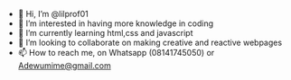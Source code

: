 - 👋 Hi, I’m @lilprof01
- 👀 I’m interested in having more knowledge in coding
- 🌱 I’m currently learning html,css and javascript
- 💞️ I’m looking to collaborate on making creative and reactive webpages
- 📫 How to reach me, on Whatsapp (08141745050) or Adewumime@gmail.com 

<!---
lilprof01/lilprof01 is a ✨ special ✨ repository because its `README.md` (this file) appears on your GitHub profile.
You can click the Preview link to take a look at your changes.
--->

